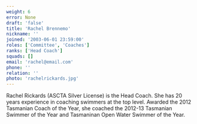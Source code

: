 ```yaml
---
weight: 6
error: None
draft: 'false'
title: 'Rachel Brennemo'
nickname: ''
joined: '2003-06-01 23:59:00'
roles: ['Committee', 'Coaches']
ranks: ['Head Coach']
squads: []
email: 'rachel@email.com'
phone: ''
relation: ''
photo: 'rachelrickards.jpg'
---
```

Rachel Rickards (ASCTA Silver License) is the Head Coach.  She has 20 years experience in coaching swimmers at the top level.
Awarded the 2012 Tasmanian Coach of the Year, she coached the 2012-13 Tasmanian Swimmer of the Year and Tasmaninan Open Water Swimmer of the Year.
